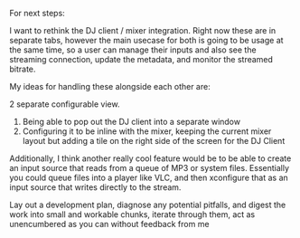 For next steps:

I want to rethink the DJ client / mixer integration. Right now these are in
separate tabs, however the main usecase for both is going to be usage at the
same time, so a user can manage their inputs and also see the streaming
connection, update the metadata, and monitor the streamed bitrate.

My ideas for handling these alongside each other are:

2 separate configurable view.

1. Being able to pop out the DJ client into a separate window
2. Configuring it to be inline with the mixer, keeping the current mixer layout
   but adding a tile on the right side of the screen for the DJ Client

Additionally, I think another really cool feature would be to be able to create
an input source that reads from a queue of MP3 or system files. Essentially you
could queue files into a player like VLC, and then xconfigure that as an input
source that writes directly to the stream.

Lay out a development plan, diagnose any potential pitfalls, and digest the work
into small and workable chunks, iterate through them, act as unencumbered as you
can without feedback from me
